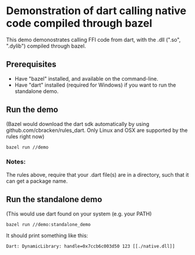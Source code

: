 # Demonstration of dart calling native code compiled through bazel
This demo demonostrates calling FFI code from dart, with the .dll (".so", ".dylib") compiled through bazel.

## Prerequisites
  - Have "bazel" installed, and available on the command-line.
  - Have "dart" installed (required for Windows) if you want to run the standalone demo.

## Run the demo 
(Bazel would download the dart sdk automatically by using github.com/cbracken/rules_dart. Only Linux and OSX are supported by the rules right now)
```
bazel run //demo
```
### Notes:
The rules above, require that your .dart file(s) are in a directory, such that it can get a package name.

## Run the standalone demo 
(This would use dart found on your system (e.g. your PATH)
```
bazel run //demo:standalone_demo
```

It should print something like this:

```
Dart: DynamicLibrary: handle=0x7ccb6c003d50 123 [[./native.dll]]
```
